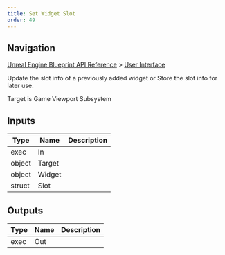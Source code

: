 ```yaml
---
title: Set Widget Slot
order: 49
---
```

## Navigation

[Unreal Engine Blueprint API Reference](https://dev.epicgames.com/documentation/en-us/unreal-engine/BlueprintAPI) > [User Interface](https://dev.epicgames.com/documentation/en-us/unreal-engine/BlueprintAPI/UserInterface)

Update the slot info of a previously added widget or Store the slot info for later use.

Target is Game Viewport Subsystem

## Inputs

| Type | Name | Description |
| --- | --- | --- |
| exec | In |  |
| object | Target |  |
| object | Widget |  |
| struct | Slot |  |

## Outputs

| Type | Name | Description |
| --- | --- | --- |
| exec | Out |  |
